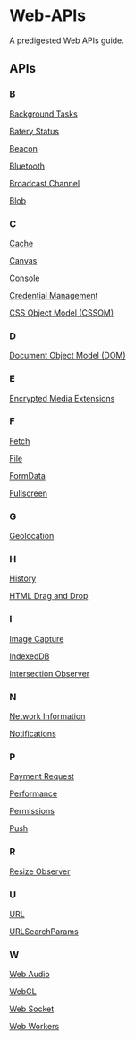 # Web-APIs

A predigested Web APIs guide.

## APIs

### B

<a href="./Background Tasks/README.md" target="_self">Background Tasks</a>

<a href="./Batery Status/README.md" target="_self">Batery Status</a>

<a href="./Beacon/README.md" target="_self">Beacon</a>

<a href="./Bluetooth/README.md" target="_self">Bluetooth</a>

<a href="./Broadcast Channel/README.md" target="_self">Broadcast Channel</a>

<a href="./Blob/README.md" target="_self">Blob</a>

### C

<a href="./Cache/README.md" target="_self">Cache</a>

<a href="./Canvas/README.md" target="_self">Canvas</a>

<a href="./Console/README.md" target="_self">Console</a>

<a href="./Credential Management/README.md" target="_self">Credential Management</a>

<a href="./CSSOM
/README.md" target="_self">CSS Object Model (CSSOM)
</a>

### D

<a href="./Document Object Model (DOM)/README.md" target="_self">Document Object Model (DOM)</a>

### E

<a href="./Encrypted Media Extensions/README.md" target="_self">Encrypted Media Extensions</a>

### F

<a href="./Fetch/README.md" target="_self">Fetch</a>

<a href="./File/README.md" target="_self">File</a>

<a href="./FormData/README.md" target="_self">FormData</a>

<a href="./Fullscreen/README.md" target="_self">Fullscreen</a>

### G

<a href="./Geolocation/README.md" target="_self">Geolocation</a>

### H

<a href="./History/README.md" target="_self">History</a>

<a href="./HTML Drag and Drop/README.md" target="_self">HTML Drag and Drop</a>

### I

<a href="./Image Capture/README.md" target="_self">Image Capture</a>

<a href="./IndexedDB/README.md" target="_self">IndexedDB</a>

<a href="./Intersection Observer/README.md" target="_self">Intersection Observer</a>

### N

<a href="./Network Information/README.md" target="_self">Network Information</a>

<a href="./Notifications/README.md" target="_self">Notifications</a>

### P

<a href="./Payment Request /README.md" target="_self">Payment Request </a>

<a href="./Performance/README.md" target="_self">Performance</a>

<a href="./Permissions/README.md" target="_self">Permissions</a>

<a href="./Push/README.md" target="_self">Push</a>

### R

<a href="./Resize Observer/README.md" target="_self">Resize Observer</a>

### U

<a href="./URL/README.md" target="_self">URL</a>

<a href="./URLSearchParams/README.md" target="_self">URLSearchParams</a>

### W

<a href="./Web Audio/README.md" target="_self">Web Audio</a>

<a href="./Web GL/README.md" target="_self">WebGL</a>

<a href="./Web Socket/README.md" target="_self">Web Socket</a>

<a href="./Web Workers/README.md" target="_self">Web Workers</a>
